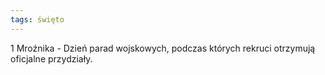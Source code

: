 ```yaml
---
tags: święto
---
```

1 Mroźnika - Dzień parad wojskowych, podczas których rekruci otrzymują oficjalne przydziały.